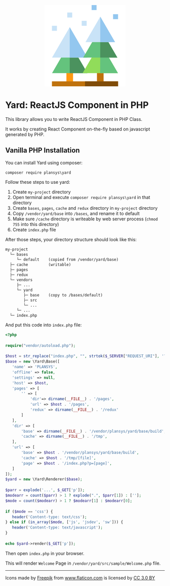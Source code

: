 <p align="center"><img src="https://github.com/plansys/yard/raw/master/base/public/favicon.ico"/></p>

# Yard: ReactJS Component in PHP

This library allows you to write ReactJS Component in PHP Class.

It works by creating React Component on-the-fly based on javascript generated by PHP. 


## Vanilla PHP Installation

You can install Yard using composer: 

```
composer require plansys\yard
```

Follow these steps to use yard:
 
 1. Create `my-project` directory
 2. Open terminal and execute `composer require plansys\yard` in that directory
 1. Create `bases`, `pages`, `cache`  and `redux` directory in `my-project` directory 
 2. Copy `/vendor/yard/base` into `/bases`, and rename it to default
 4. Make sure `/cache` directory is writeable by web server process (`chmod 755` into this directory)
 3. Create `index.php` file
 
After those steps, your directory structure should look like this:

```
my-project
  └─ bases
     └─ default    (copied from /vendor/yard/base)
  ├─ cache         (writable)
  ├─ pages 
  ├─ redux 
  └─ vendors
     ├─ ...
     └─ yard
        ├─ base    (copy to /bases/default)
        ├─ src
        └─ ...
     └─ ...
  └─ index.php   
 ```
 
 And put this code into `index.php` file:
 
 ```php
<?php

require("vendor/autoload.php");

$host = str_replace("index.php", "", strtok($_SERVER["REQUEST_URI"], '?'));
$base = new \Yard\Base([
    'name' => 'PLANSYS',
    'offline' => false,
    'settings' => null,
    'host' => $host,
    'pages' => [
        '' => [
            'dir'=> dirname(__FILE__) . '/pages',
            'url' => $host . '/pages',
            'redux' => dirname(__FILE__) . '/redux'
        ]
    ],
    'dir' => [
        'base' => dirname(__FILE__) . '/vendor/plansys/yard/base/build',
        'cache' => dirname(__FILE__) . '/tmp',
    ],
    'url' => [
        'base' => $host . '/vendor/plansys/yard/base/build',
        'cache' => $host . '/tmp/[file]',
        'page' => $host . '/index.php?p=[page]',
    ]
]);
$yard = new \Yard\Renderer($base);

$parr = explode('...', $_GET['p']);
$modearr = count($parr) > 1 ? explode(".", $parr[1]) : [''];
$mode = count($modearr) > 1 ? $modearr[1] : $modearr[0];

if ($mode == 'css') {
    header('Content-type: text/css');
} else if (in_array($mode, ['js', 'jsdev', 'sw'])) {
    header('Content-type: text/javascript');
}

echo $yard->render($_GET['p']);

 ```
 
Then open `index.php` in your browser.

This will render `Welcome` Page in `/vendor/yard/src/sample/Welcome.php` file. 

<hr/>


Icons made by <a href="http://www.freepik.com" title="Freepik">Freepik</a> from <a href="http://www.flaticon.com" title="Flaticon">www.flaticon.com</a> is licensed by <a href="http://creativecommons.org/licenses/by/3.0/" title="Creative Commons BY 3.0" target="_blank">CC 3.0 BY</a>
 
